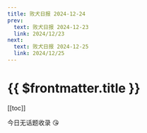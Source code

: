 ```yaml
---
title: 败犬日报 2024-12-24
prev:
  text: 败犬日报 2024-12-23
  link: 2024/12/23
next:
  text: 败犬日报 2024-12-25
  link: 2024/12/25
---
```


# {{ $frontmatter.title }}

[[toc]]

今日无话题收录 :kissing_heart:
